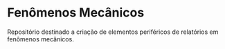 # Fenômenos Mecânicos
Repositório destinado a criação de elementos periféricos de relatórios em fenômenos mecânicos.
